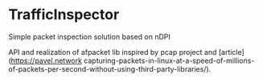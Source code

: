 # TrafficInspector
Simple packet inspection solution based on nDPI

API and realization of afpacket lib inspired by pcap project and [article](https://pavel.network capturing-packets-in-linux-at-a-speed-of-millions-of-packets-per-second-without-using-third-party-libraries/).
